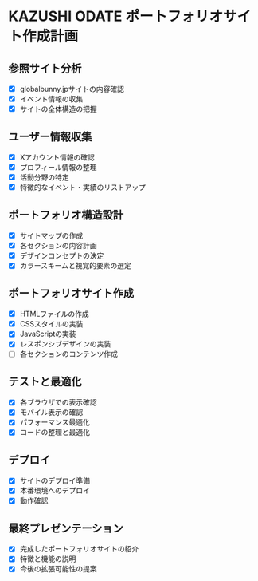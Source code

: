 # KAZUSHI ODATE ポートフォリオサイト作成計画

## 参照サイト分析
- [x] globalbunny.jpサイトの内容確認
- [x] イベント情報の収集
- [x] サイトの全体構造の把握

## ユーザー情報収集
- [x] Xアカウント情報の確認
- [x] プロフィール情報の整理
- [x] 活動分野の特定
- [x] 特徴的なイベント・実績のリストアップ

## ポートフォリオ構造設計
- [x] サイトマップの作成
- [x] 各セクションの内容計画
- [x] デザインコンセプトの決定
- [x] カラースキームと視覚的要素の選定

## ポートフォリオサイト作成
- [x] HTMLファイルの作成
- [x] CSSスタイルの実装
- [x] JavaScriptの実装
- [x] レスポンシブデザインの実装
- [ ] 各セクションのコンテンツ作成

## テストと最適化
- [x] 各ブラウザでの表示確認
- [x] モバイル表示の確認
- [x] パフォーマンス最適化
- [x] コードの整理と最適化

## デプロイ
- [x] サイトのデプロイ準備
- [x] 本番環境へのデプロイ
- [x] 動作確認

## 最終プレゼンテーション
- [x] 完成したポートフォリオサイトの紹介
- [x] 特徴と機能の説明
- [x] 今後の拡張可能性の提案

